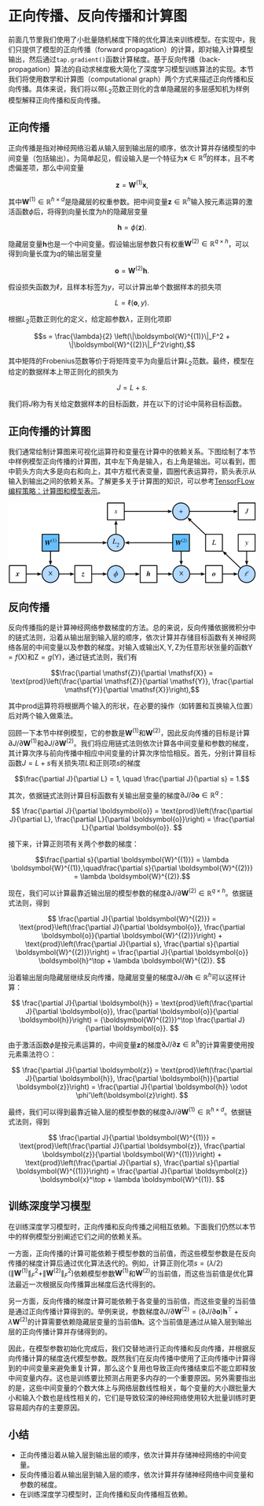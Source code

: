 # 正向传播、反向传播和计算图

前面几节里我们使用了小批量随机梯度下降的优化算法来训练模型。在实现中，我们只提供了模型的正向传播（forward propagation）的计算，即对输入计算模型输出，然后通过`tap.gradient()`函数计算梯度。基于反向传播（back-propagation）算法的自动求梯度极大简化了深度学习模型训练算法的实现。本节我们将使用数学和计算图（computational graph）两个方式来描述正向传播和反向传播。具体来说，我们将以带$L_2$范数正则化的含单隐藏层的多层感知机为样例模型解释正向传播和反向传播。

## 正向传播

正向传播是指对神经网络沿着从输入层到输出层的顺序，依次计算并存储模型的中间变量（包括输出）。为简单起见，假设输入是一个特征为$\boldsymbol{x} \in \mathbb{R}^d$的样本，且不考虑偏差项，那么中间变量

$$\boldsymbol{z} = \boldsymbol{W}^{(1)} \boldsymbol{x},$$

其中$\boldsymbol{W}^{(1)} \in \mathbb{R}^{h \times d}$是隐藏层的权重参数。把中间变量$\boldsymbol{z} \in \mathbb{R}^h$输入按元素运算的激活函数$\phi$后，将得到向量长度为$h$的隐藏层变量

$$\boldsymbol{h} = \phi (\boldsymbol{z}).$$

隐藏层变量$\boldsymbol{h}$也是一个中间变量。假设输出层参数只有权重$\boldsymbol{W}^{(2)} \in \mathbb{R}^{q \times h}$，可以得到向量长度为$q$的输出层变量

$$\boldsymbol{o} = \boldsymbol{W}^{(2)} \boldsymbol{h}.$$

假设损失函数为$\ell$，且样本标签为$y$，可以计算出单个数据样本的损失项

$$L = \ell(\boldsymbol{o}, y).$$

根据$L_2$范数正则化的定义，给定超参数$\lambda$，正则化项即

$$s = \frac{\lambda}{2} \left(\|\boldsymbol{W}^{(1)}\|_F^2 + \|\boldsymbol{W}^{(2)}\|_F^2\right),$$

其中矩阵的Frobenius范数等价于将矩阵变平为向量后计算$L_2$范数。最终，模型在给定的数据样本上带正则化的损失为

$$J = L + s.$$

我们将$J$称为有关给定数据样本的目标函数，并在以下的讨论中简称目标函数。


## 正向传播的计算图

我们通常绘制计算图来可视化运算符和变量在计算中的依赖关系。下图绘制了本节中样例模型正向传播的计算图，其中左下角是输入，右上角是输出。可以看到，图中箭头方向大多是向右和向上，其中方框代表变量，圆圈代表运算符，箭头表示从输入到输出之间的依赖关系。了解更多关于计算图的知识，可以参考[TensorFLow编程策略：计算图和模型表示](../ch-1/tensorflow-strategy.md)。

![img](./src/forward-and-backprop/3.14_forward.svg)

## 反向传播

反向传播指的是计算神经网络参数梯度的方法。总的来说，反向传播依据微积分中的链式法则，沿着从输出层到输入层的顺序，依次计算并存储目标函数有关神经网络各层的中间变量以及参数的梯度。对输入或输出$\mathsf{X}, \mathsf{Y}, \mathsf{Z}$为任意形状张量的函数$\mathsf{Y}=f(\mathsf{X})$和$\mathsf{Z}=g(\mathsf{Y})$，通过链式法则，我们有

$$\frac{\partial \mathsf{Z}}{\partial \mathsf{X}} = \text{prod}\left(\frac{\partial \mathsf{Z}}{\partial \mathsf{Y}}, \frac{\partial \mathsf{Y}}{\partial \mathsf{X}}\right),$$

其中$\text{prod}$运算符将根据两个输入的形状，在必要的操作（如转置和互换输入位置）后对两个输入做乘法。

回顾一下本节中样例模型，它的参数是$\boldsymbol{W}^{(1)}$和$\boldsymbol{W}^{(2)}$，因此反向传播的目标是计算$\partial J/\partial \boldsymbol{W}^{(1)}$和$\partial J/\partial \boldsymbol{W}^{(2)}$。我们将应用链式法则依次计算各中间变量和参数的梯度，其计算次序与前向传播中相应中间变量的计算次序恰恰相反。首先，分别计算目标函数$J=L+s$有关损失项$L$和正则项$s$的梯度

$$\frac{\partial J}{\partial L} = 1, \quad \frac{\partial J}{\partial s} = 1.$$

其次，依据链式法则计算目标函数有关输出层变量的梯度$\partial J/\partial \boldsymbol{o} \in \mathbb{R}^q$：

$$
\frac{\partial J}{\partial \boldsymbol{o}}
= \text{prod}\left(\frac{\partial J}{\partial L}, \frac{\partial L}{\partial \boldsymbol{o}}\right)
= \frac{\partial L}{\partial \boldsymbol{o}}.
$$


接下来，计算正则项有关两个参数的梯度：

$$\frac{\partial s}{\partial \boldsymbol{W}^{(1)}} = \lambda \boldsymbol{W}^{(1)},\quad\frac{\partial s}{\partial \boldsymbol{W}^{(2)}} = \lambda \boldsymbol{W}^{(2)}.$$


现在，我们可以计算最靠近输出层的模型参数的梯度$\partial J/\partial \boldsymbol{W}^{(2)} \in \mathbb{R}^{q \times h}$。依据链式法则，得到

$$
\frac{\partial J}{\partial \boldsymbol{W}^{(2)}}
= \text{prod}\left(\frac{\partial J}{\partial \boldsymbol{o}}, \frac{\partial \boldsymbol{o}}{\partial \boldsymbol{W}^{(2)}}\right) + \text{prod}\left(\frac{\partial J}{\partial s}, \frac{\partial s}{\partial \boldsymbol{W}^{(2)}}\right)
= \frac{\partial J}{\partial \boldsymbol{o}} \boldsymbol{h}^\top + \lambda \boldsymbol{W}^{(2)}.
$$


沿着输出层向隐藏层继续反向传播，隐藏层变量的梯度$\partial J/\partial \boldsymbol{h} \in \mathbb{R}^h$可以这样计算：

$$
\frac{\partial J}{\partial \boldsymbol{h}}
= \text{prod}\left(\frac{\partial J}{\partial \boldsymbol{o}}, \frac{\partial \boldsymbol{o}}{\partial \boldsymbol{h}}\right)
= {\boldsymbol{W}^{(2)}}^\top \frac{\partial J}{\partial \boldsymbol{o}}.
$$


由于激活函数$\phi$是按元素运算的，中间变量$\boldsymbol{z}$的梯度$\partial J/\partial \boldsymbol{z} \in \mathbb{R}^h$的计算需要使用按元素乘法符$\odot$：

$$
\frac{\partial J}{\partial \boldsymbol{z}}
= \text{prod}\left(\frac{\partial J}{\partial \boldsymbol{h}}, \frac{\partial \boldsymbol{h}}{\partial \boldsymbol{z}}\right)
= \frac{\partial J}{\partial \boldsymbol{h}} \odot \phi'\left(\boldsymbol{z}\right).
$$

最终，我们可以得到最靠近输入层的模型参数的梯度$\partial J/\partial \boldsymbol{W}^{(1)} \in \mathbb{R}^{h \times d}$。依据链式法则，得到

$$
\frac{\partial J}{\partial \boldsymbol{W}^{(1)}}
= \text{prod}\left(\frac{\partial J}{\partial \boldsymbol{z}}, \frac{\partial \boldsymbol{z}}{\partial \boldsymbol{W}^{(1)}}\right) + \text{prod}\left(\frac{\partial J}{\partial s}, \frac{\partial s}{\partial \boldsymbol{W}^{(1)}}\right)
= \frac{\partial J}{\partial \boldsymbol{z}} \boldsymbol{x}^\top + \lambda \boldsymbol{W}^{(1)}.
$$

## 训练深度学习模型

在训练深度学习模型时，正向传播和反向传播之间相互依赖。下面我们仍然以本节中的样例模型分别阐述它们之间的依赖关系。

一方面，正向传播的计算可能依赖于模型参数的当前值，而这些模型参数是在反向传播的梯度计算后通过优化算法迭代的。例如，计算正则化项$s = (\lambda/2) \left(\|\boldsymbol{W}^{(1)}\|_F^2 + \|\boldsymbol{W}^{(2)}\|_F^2\right)$依赖模型参数$\boldsymbol{W}^{(1)}$和$\boldsymbol{W}^{(2)}$的当前值，而这些当前值是优化算法最近一次根据反向传播算出梯度后迭代得到的。

另一方面，反向传播的梯度计算可能依赖于各变量的当前值，而这些变量的当前值是通过正向传播计算得到的。举例来说，参数梯度$\partial J/\partial \boldsymbol{W}^{(2)} = (\partial J / \partial \boldsymbol{o}) \boldsymbol{h}^\top + \lambda \boldsymbol{W}^{(2)}$的计算需要依赖隐藏层变量的当前值$\boldsymbol{h}$。这个当前值是通过从输入层到输出层的正向传播计算并存储得到的。

因此，在模型参数初始化完成后，我们交替地进行正向传播和反向传播，并根据反向传播计算的梯度迭代模型参数。既然我们在反向传播中使用了正向传播中计算得到的中间变量来避免重复计算，那么这个复用也导致正向传播结束后不能立即释放中间变量内存。这也是训练要比预测占用更多内存的一个重要原因。另外需要指出的是，这些中间变量的个数大体上与网络层数线性相关，每个变量的大小跟批量大小和输入个数也是线性相关的，它们是导致较深的神经网络使用较大批量训练时更容易超内存的主要原因。


## 小结

* 正向传播沿着从输入层到输出层的顺序，依次计算并存储神经网络的中间变量。
* 反向传播沿着从输出层到输入层的顺序，依次计算并存储神经网络中间变量和参数的梯度。
* 在训练深度学习模型时，正向传播和反向传播相互依赖。
